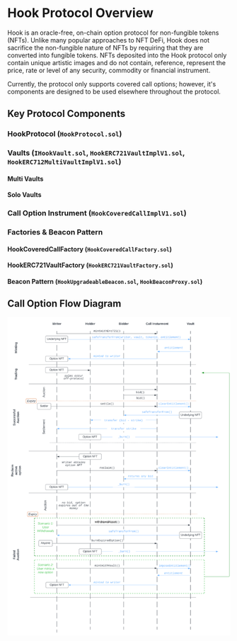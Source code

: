 # Hook Protocol Overview

Hook is an oracle-free, on-chain option protocol for non-fungible tokens (NFTs). Unlike many popular approaches to NFT DeFi, Hook does not sacrifice the non-fungible nature of NFTs by requiring that they are converted into fungible tokens. NFTs deposited into the Hook protocol only contain unique artistic images and do not contain, reference, represent the price, rate or level of any security, commodity or financial instrument.

Currently, the protocol only supports covered call options; however, it's components are designed to be used elsewhere throughout the protocol.

## Key Protocol Components

### HookProtocol (`HookProtocol.sol`)

### Vaults (`IHookVault.sol`, `HookERC721VaultImplV1.sol`, `HookERC712MultiVaultImplV1.sol`)

#### Multi Vaults

#### Solo Vaults

### Call Option Instrument (`HookCoveredCallImplV1.sol`)

### Factories & Beacon Pattern

#### HookCoveredCallFactory (`HookCoveredCallFactory.sol`)

#### HookERC721VaultFactory (`HookERC721VaultFactory.sol`)

#### Beacon Pattern (`HookUpgradeableBeacon.sol`, `HookBeaconProxy.sol`)

## Call Option Flow Diagram

![Diagram](/img/option-flow-diagram.svg)
